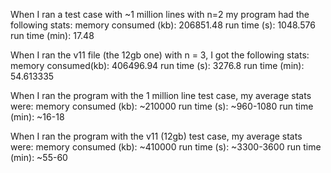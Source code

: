 When I ran a test case with ~1 million lines with n=2 my program had the following stats:
memory consumed (kb): 206851.48
run time (s): 1048.576
run time (min): 17.48

When I ran the v11 file (the 12gb one) with n = 3, I got the following stats:
memory consumed(kb):  406496.94
run time (s): 3276.8
run time (min): 54.613335

When I ran the program with the 1 million line test case, my average stats were:
memory consumed (kb): ~210000
run time (s): ~960-1080
run time (min): ~16-18

When I ran the program with the v11 (12gb) test case, my average stats were:
memory consumed (kb): ~410000
run time (s): ~3300-3600
run time (min): ~55-60
